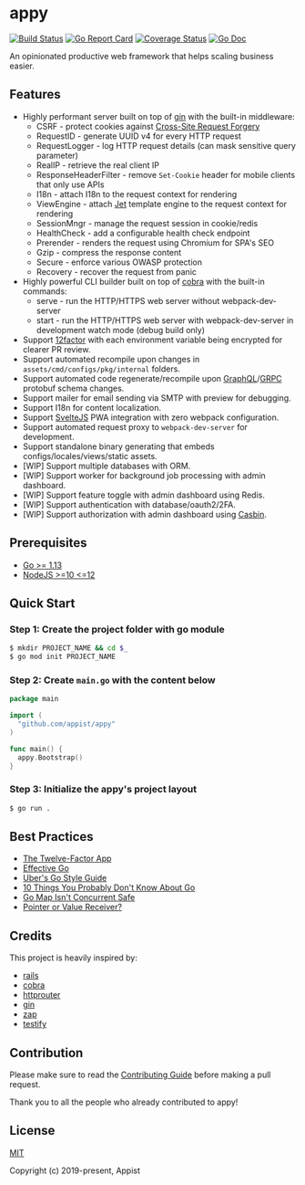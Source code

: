 # appy

[![Build Status](https://github.com/appist/appy/workflows/Unit%20Test/badge.svg)](https://github.com/appist/appy/actions?workflow=Unit+Test)
[![Go Report Card](https://goreportcard.com/badge/github.com/appist/appy)](https://goreportcard.com/report/github.com/appist/appy)
[![Coverage Status](https://img.shields.io/codecov/c/gh/appist/appy.svg?logo=codecov)](https://codecov.io/gh/appist/appy)
[![Go Doc](http://img.shields.io/badge/godoc-reference-5272B4.svg)](http://godoc.org/github.com/appist/appy)

An opinionated productive web framework that helps scaling business easier.

## Features

- Highly performant server built on top of [gin](https://github.com/gin-gonic/gin) with the built-in middleware:
  - CSRF - protect cookies against [Cross-Site Request Forgery](https://www.owasp.org/index.php/Cross-Site_Request_Forgery_(CSRF))
  - RequestID - generate UUID v4 for every HTTP request
  - RequestLogger - log HTTP request details (can mask sensitive query parameter)
  - RealIP - retrieve the real client IP
  - ResponseHeaderFilter - remove `Set-Cookie` header for mobile clients that only use APIs
  - I18n - attach I18n to the request context for rendering
  - ViewEngine - attach [Jet](https://github.com/CloudyKit/jet) template engine to the request context for rendering
  - SessionMngr - manage the request session in cookie/redis
  - HealthCheck - add a configurable health check endpoint
  - Prerender - renders the request using Chromium for SPA's SEO
  - Gzip - compress the response content
  - Secure - enforce various OWASP protection
  - Recovery - recover the request from panic
- Highly powerful CLI builder built on top of [cobra](https://github.com/spf13/cobra) with the built-in commands:
  - serve - run the HTTP/HTTPS web server without webpack-dev-server
  - start - run the HTTP/HTTPS web server with webpack-dev-server in development watch mode (debug build only)
- Support [12factor](https://12factor.net/) with each environment variable being encrypted for clearer PR review.
- Support automated recompile upon changes in `assets/cmd/configs/pkg/internal` folders.
- Support automated code regenerate/recompile upon [GraphQL](https://graphql.org/learn/)/[GRPC](https://grpc.io/) protobuf schema changes.
- Support mailer for email sending via SMTP with preview for debugging.
- Support I18n for content localization.
- Support [SvelteJS](https://svelte.dev/) PWA integration with zero webpack configuration.
- Support automated request proxy to `webpack-dev-server` for development.
- Support standalone binary generating that embeds configs/locales/views/static assets.
- [WIP] Support multiple databases with ORM.
- [WIP] Support worker for background job processing with admin dashboard.
- [WIP] Support feature toggle with admin dashboard using Redis.
- [WIP] Support authentication with database/oauth2/2FA.
- [WIP] Support authorization with admin dashboard using [Casbin](https://casbin.org/).

## Prerequisites

- [Go >= 1.13](https://golang.org/dl/)
- [NodeJS >=10 <=12](https://nodejs.org/en/download/)

## Quick Start

### Step 1: Create the project folder with go module

```sh
$ mkdir PROJECT_NAME && cd $_
$ go mod init PROJECT_NAME
```

### Step 2: Create `main.go` with the content below

```go
package main

import (
  "github.com/appist/appy"
)

func main() {
  appy.Bootstrap()
}
```

### Step 3: Initialize the appy's project layout

```sh
$ go run .
```

## Best Practices

- [The Twelve-Factor App](https://12factor.net)
- [Effective Go](https://golang.org/doc/effective_go.html)
- [Uber's Go Style Guide](https://github.com/uber-go/guide/blob/master/style.md)
- [10 Things You Probably Don't Know About Go](https://talks.golang.org/2012/10things.slide)
- [Go Map Isn't Concurrent Safe](https://golangbyexample.com/go-maps-concurrency)
- [Pointer or Value Receiver?](https://flaviocopes.com/golang-methods-receivers)

## Credits

This project is heavily inspired by:

- [rails](https://github.com/rails/rails)
- [cobra](https://github.com/spf13/cobra)
- [httprouter](https://github.com/julienschmidt/httprouter)
- [gin](https://github.com/gin-gonic/gin)
- [zap](https://github.com/uber-go/zap)
- [testify](https://github.com/stretchr/testify)

## Contribution

Please make sure to read the [Contributing Guide](https://github.com/appist/appy/blob/master/.github/CONTRIBUTING.md) before making a pull request.

Thank you to all the people who already contributed to appy!

## License

[MIT](http://opensource.org/licenses/MIT)

Copyright (c) 2019-present, Appist
